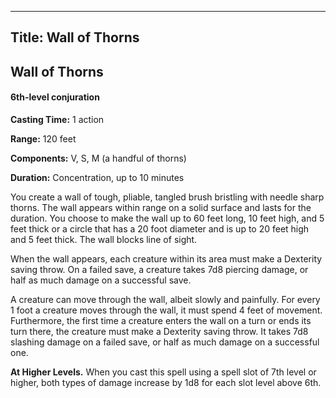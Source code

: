 -------------------------
Title: Wall of Thorns
-------------------------

## Wall of Thorns

#### 6th-level conjuration


**Casting Time:** 1 action

**Range:** 120 feet

**Components:** V, S, M (a handful of thorns)

**Duration:** Concentration, up to 10 minutes


You create a wall of tough, pliable, tangled brush bristling with
needle sharp thorns. The wall appears within range on a solid surface
and lasts for the duration. You choose to make the wall up to 60 feet
long, 10 feet high, and 5 feet thick or a circle that has a 20 foot
diameter and is up to 20 feet high and 5 feet thick. The wall blocks
line of sight.

When the wall appears, each creature within its area must make a
Dexterity saving throw. On a failed save, a creature takes 7d8 piercing
damage, or half as much damage on a successful save.

A creature can move through the wall, albeit slowly and painfully. For
every 1 foot a creature moves through the wall, it must spend 4 feet of
movement. Furthermore, the first time a creature enters the wall on a
turn or ends its turn there, the creature must make a Dexterity saving
throw. It takes 7d8 slashing damage on a failed save, or half as much
damage on a successful one.

**At Higher Levels.** When you cast this spell using a spell
slot of 7th level or higher, both types of damage increase by 1d8 for
each slot level above 6th.


